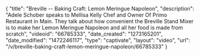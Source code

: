 {
    "title": "Breville -- Baking Craft: Lemon Meringue Napoleon",
    "description": "Adele Schober speaks to Mellisa Kelly Chef and Owner Of Primo Restaurant in Main. They talk about how convenient the Breville Stand Mixer is to make her Lemon Meringue Napoleon and all her food is made from scratch",
    "videoid": "66785333",
    "date_created": "1273165201",
    "date_modified": "1472246117",
    "type": "captivate",
    "layout": "video",
    "url": "\/v\/breville-baking-craft-lemon-meringue-napoleon\/66785333"
}